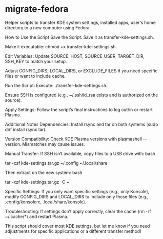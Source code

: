# migrate-fedora
Helper scripts to transfer KDE system settings, installed apps, user's home directory to a new computer using Fedora.

How to Use the Script
Save the Script:
Save it as transfer-kde-settings.sh.

Make it executable: chmod +x transfer-kde-settings.sh.

Edit Variables:
Update SOURCE_HOST, SOURCE_USER, TARGET_DIR, SSH_KEY to match your setup.

Adjust CONFIG_DIRS, LOCAL_DIRS, or EXCLUDE_FILES if you need specific files or want to include cache.

Run the Script:
Execute: ./transfer-kde-settings.sh.

Ensure SSH is configured (e.g., ~/.ssh/id_rsa exists and is authorized on the source).

Apply Settings:
Follow the script’s final instructions to log out/in or restart Plasma.

Additional Notes
Dependencies: Install rsync and tar on both systems (sudo dnf install rsync tar).

Version Compatibility: Check KDE Plasma versions with plasmashell --version. Mismatches may cause issues.

Manual Transfer: If SSH isn’t available, copy files to a USB drive with:
bash

tar -czf kde-settings.tar.gz ~/.config ~/.local/share

Then extract on the new system:
bash

tar -xzf kde-settings.tar.gz -C ~

Specific Settings: If you only want specific settings (e.g., only Konsole), modify CONFIG_DIRS and LOCAL_DIRS to include only those files (e.g., .config/konsolerc, .local/share/konsole).

Troubleshooting: If settings don’t apply correctly, clear the cache (rm -rf ~/.cache/*) and restart Plasma.

This script should cover most KDE settings, but let me know if you need adjustments for specific applications or a different transfer method!

